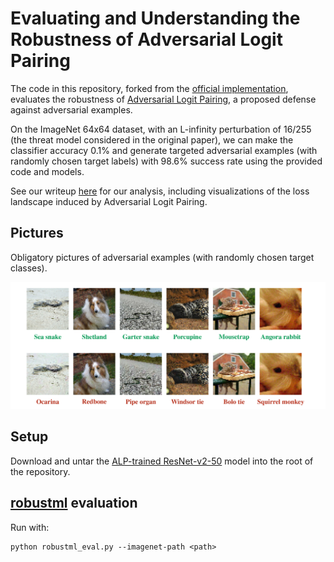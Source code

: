 # Evaluating and Understanding the Robustness of Adversarial Logit Pairing

The code in this repository, forked from the [official
implementation](https://github.com/tensorflow/models/tree/master/research/adversarial_logit_pairing),
evaluates the robustness of [Adversarial Logit
Pairing](https://arxiv.org/abs/1803.06373), a proposed defense against
adversarial examples.

On the ImageNet 64x64 dataset, with an L-infinity perturbation of 16/255 (the
threat model considered in the original paper), we can make the classifier
accuracy 0.1% and generate targeted adversarial examples (with randomly chosen
target labels) with 98.6% success rate using the provided code and models.

See our writeup [here](https://arxiv.org/abs/1807.10272) for our analysis, including visualizations of the loss landscape induced by Adversarial Logit Pairing.

## Pictures

Obligatory pictures of adversarial examples (with randomly chosen target
classes).

![](examples.png)

## Setup

Download and untar the [ALP-trained
ResNet-v2-50](http://download.tensorflow.org/models/adversarial_logit_pairing/imagenet64_alp025_2018_06_26.ckpt.tar.gz)
model into the root of the repository.

## [robustml](https://github.com/robust-ml/robustml) evaluation

Run with:

```
python robustml_eval.py --imagenet-path <path>
```
